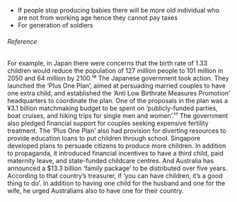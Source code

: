 - If people stop producing babies there will be more old individual who are not from working age hence they cannot pay taxes
- For generation of soldiers

###### Reference 
For example, in Japan there were concerns that the birth rate of 1.33 children would reduce the population of 127 million people to 101 million in 2050 and 64 million by 2100.¹⁶ The Japanese government took action. They launched the ‘Plus One Plan’, aimed at persuading married couples to have one extra child, and established the ‘Anti Low Birthrate Measures Promotion’ headquarters to coordinate the plan. One of the proposals in the plan was a ¥3.1 billion matchmaking budget to be spent on ‘publicly-funded parties, boat cruises, and hiking trips for single men and women’.¹⁷ The government also pledged financial support for couples seeking expensive fertility treatment. The ‘Plus One Plan’ also had provision for diverting resources to provide education loans to put children through school. Singapore developed plans to persuade citizens to produce more children. In addition to propaganda, it introduced financial incentives to have a third child, paid maternity leave, and state-funded childcare centres. And Australia has announced a $13.3 billion ‘family package’ to be distributed over five years. According to that country’s treasurer, if ‘you can have children, it’s a good thing to do’. In addition to having one child for the husband and one for the wife, he urged Australians also to have one for their country.

